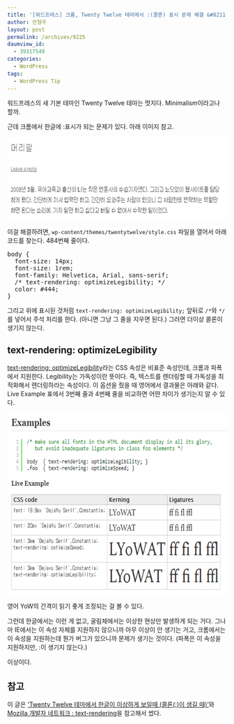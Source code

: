 ```yaml
---
title: '[워드프레스] 크롬, Twenty Twelve 테마에서 :(콜론) 표시 문제 해결 &#8211; text-rendering: optimizeLegibility'
author: 안형우
layout: post
permalink: /archives/9225
daumview_id:
  - 39317549
categories:
  - WordPress
tags:
  - WordPress Tip
---
```

워드프레스의 새 기본 테마인 Twenty Twelve 테마는 멋지다. Minimalism이라고나 할까.

근데 크롬에서 한글에 :표시가 되는 문제가 있다. 아래 이미지 참고.

<img class="aligncenter" alt="" src="/uploads/legacy/twenty-twelve-colon-problem.png" width="656" height="190" />

이걸 해결하려면, `wp-content/themes/twentytwelve/style.css` 파일을 열어서 아래 코드를 찾는다. 484번째 줄이다.

<pre>body {
  font-size: 14px;
  font-size: 1rem;
  font-family: Helvetica, Arial, sans-serif;
  /* text-rendering: optimizeLegibility; */
  color: #444;
}</pre>

그리고 위에 표시된 것처럼 `text-rendering: optimizeLegibility;` 앞뒤로 `/*`와 `*/`를 넣어서 주석 처리를 한다. (아니면 그냥 그 줄을 지우면 된다.) 그러면 더이상 콜론이 생기지 않는다.

## text-rendering: optimizeLegibility

[text-rendering: optimizeLegibility][1]라는 CSS 속성은 비표준 속성인데, 크롬과 파폭에서 지원한다. Legibility는 가독성이란 뜻이다. 즉, 텍스트를 렌더링할 때 가독성을 최적화해서 렌더링하라는 속성이다. 이 옵션을 줬을 때 영어에서 결과물은 아래와 같다. Live Example 표에서 3번째 줄과 4번째 줄을 비교하면 어떤 차이가 생기는지 알 수 있다.

<img class="aligncenter" alt="" src="/uploads/legacy/css-text-rendering.png" width="652" height="415" />

영어 YoW의 간격이 읽기 좋게 조정되는 걸 볼 수 있다.

그런데 한글에서는 이런 게 없고, 굴림체에서는 이상한 현상만 발생하게 되는 거다. 그나마 IE에서는 이 속성 자체를 지원하지 않으니까 아무 이상이 안 생기는 거고, 크롬에서는 이 속성을 지원하는데 뭔가 버그가 있으니까 문제가 생기는 것이다. (파폭은 이 속성을 지원하지만, :이 생기지 않는다.)

이상이다.

## 참고

이 글은 [&#8216;Twenty Twelve 테마에서 한글이 이상하게 보일때 (콜론(:)이 생길 때)&#8217;][2]와 [Mozilla 개발자 네트워크 : text-rendering][1]을 참고해서 썼다.

&nbsp;

 [1]: https://developer.mozilla.org/ko/docs/CSS/text-rendering
 [2]: http://www.tigiminsight.com/119